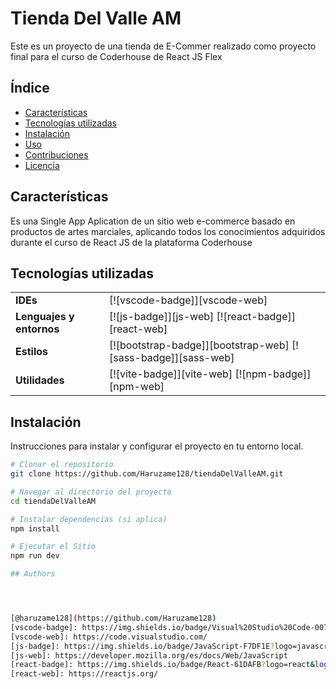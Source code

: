 # Tienda Del Valle AM

Este es un proyecto de una tienda de E-Commer realizado como proyecto final para el curso de Coderhouse de React JS Flex

## Índice

- [Características](#características)
- [Tecnologías utilizadas](#tecnologías-utilizadas)
- [Instalación](#instalación)
- [Uso](#uso)
- [Contribuciones](#contribuciones)
- [Licencia](#licencia)

## Características

Es una Single App Aplication de un sitio web e-commerce basado en productos de artes marciales, aplicando todos los conocimientos adquiridos durante el curso de React JS de la plataforma Coderhouse 

## Tecnologías utilizadas

|                          |                                                               |
| ------------------------ | ------------------------------------------------------------- |
| **IDEs**                 | [![vscode-badge]][vscode-web]                                 |
| **Lenguajes y entornos** | [![js-badge]][js-web] [![react-badge]][react-web]             |
| **Estilos**              | [![bootstrap-badge]][bootstrap-web] [![sass-badge]][sass-web] |
| **Utilidades**           | [![vite-badge]][vite-web] [![npm-badge]][npm-web]             |

## Instalación

Instrucciones para instalar y configurar el proyecto en tu entorno local.

```bash
# Clonar el repositorio
git clone https://github.com/Haruzame128/tiendaDelValleAM.git

# Navegar al directorio del proyecto
cd tiendaDelValleAM

# Instalar dependencias (si aplica)
npm install

# Ejecutar el Sitio
npm run dev

## Authors




[@haruzame128](https://github.com/Haruzame128)
[vscode-badge]: https://img.shields.io/badge/Visual%20Studio%20Code-007ACC?logo=visualstudiocode&logoColor=fff&style=for-the-badge
[vscode-web]: https://code.visualstudio.com/
[js-badge]: https://img.shields.io/badge/JavaScript-F7DF1E?logo=javascript&logoColor=000&style=for-the-badge
[js-web]: https://developer.mozilla.org/es/docs/Web/JavaScript
[react-badge]: https://img.shields.io/badge/React-61DAFB?logo=react&logoColor=000&style=for-the-badge
[react-web]: https://reactjs.org/